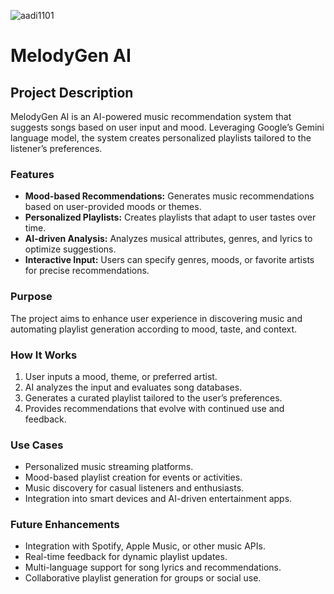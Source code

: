 <p align="left"> <img src="https://komarev.com/ghpvc/?username=aadi1101&label=Profile%20views&color=0e75b6&style=flat" alt="aadi1101" /> </p>

# MelodyGen AI

## Project Description

MelodyGen AI is an AI-powered music recommendation system that suggests songs based on user input and mood. Leveraging Google’s Gemini language model, the system creates personalized playlists tailored to the listener’s preferences.

### Features

- **Mood-based Recommendations:** Generates music recommendations based on user-provided moods or themes.
- **Personalized Playlists:** Creates playlists that adapt to user tastes over time.
- **AI-driven Analysis:** Analyzes musical attributes, genres, and lyrics to optimize suggestions.
- **Interactive Input:** Users can specify genres, moods, or favorite artists for precise recommendations.

### Purpose

The project aims to enhance user experience in discovering music and automating playlist generation according to mood, taste, and context.

### How It Works

1. User inputs a mood, theme, or preferred artist.
2. AI analyzes the input and evaluates song databases.
3. Generates a curated playlist tailored to the user’s preferences.
4. Provides recommendations that evolve with continued use and feedback.

### Use Cases

- Personalized music streaming platforms.
- Mood-based playlist creation for events or activities.
- Music discovery for casual listeners and enthusiasts.
- Integration into smart devices and AI-driven entertainment apps.

### Future Enhancements

- Integration with Spotify, Apple Music, or other music APIs.
- Real-time feedback for dynamic playlist updates.
- Multi-language support for song lyrics and recommendations.
- Collaborative playlist generation for groups or social use.
